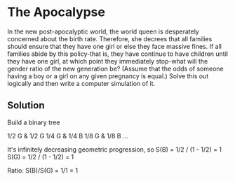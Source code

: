 # The Apocalypse

In the new post-apocalyptic world, the world queen is desperately concerned about the birth rate. 
Therefore, she decrees that all families should ensure that they have one girl or else they face massive fines. 
If all families abide by this policy-that is, they have continue to have children until they have one girl, 
at which point they immediately stop-what will the gender ratio of the new generation be? 
(Assume that the odds of someone having a boy or a girl on any given pregnancy is equal.) 
Solve this out logically and then write a computer simulation of it.

## Solution

Build a binary tree

 1/2 G & 1/2 G
 1/4 G & 1/4 B
 1/8 G & 1/8 B
 ...
 
 It's infinitely decreasing geometric progression, so
 S(B) = 1/2 / (1 - 1/2) = 1
 S(G) = 1/2 / (1 - 1/2) = 1
 
 Ratio: S(B)/S(G) = 1/1 = 1